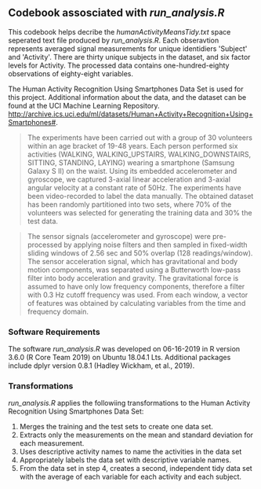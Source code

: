 ## Codebook assosciated with *run_analysis.R*
This codebook helps decribe the *humanActivityMeansTidy.txt* space seperated text file produced by *run_analysis.R*. Each obseravtion represents averaged signal measurements for unique identidiers 'Subject' and 'Activity'.  There are thirty unique subjects in the dataset, and six factor levels for Activity. The processed data contains one-hundred-eighty observations of eighty-eight variables.

The Human Activity Recognition Using Smartphones Data Set is used for this project. Additional information about the data, and the dataset can be found at the UCI Machine Learning Repository. http://archive.ics.uci.edu/ml/datasets/Human+Activity+Recognition+Using+Smartphones#.

> The experiments have been carried out with a group of 30 volunteers within an age bracket of 19-48 years. Each person performed six activities (WALKING, WALKING\_UPSTAIRS, WALKING\_DOWNSTAIRS, SITTING, STANDING, LAYING) wearing a smartphone (Samsung Galaxy S II) on the waist. Using its embedded accelerometer and gyroscope, we captured 3-axial linear acceleration and 3-axial angular velocity at a constant rate of 50Hz. The experiments have been video-recorded to label the data manually. The obtained dataset has been randomly partitioned into two sets, where 70% of the volunteers was selected for generating the training data and 30% the test data.
 
> The sensor signals (accelerometer and gyroscope) were pre-processed by applying noise filters and then sampled in fixed-width sliding windows of 2.56 sec and 50% overlap (128 readings/window). The sensor acceleration signal, which has gravitational and body motion components, was separated using a Butterworth low-pass filter into body acceleration and gravity. The gravitational force is assumed to have only low frequency components, therefore a filter with 0.3 Hz cutoff frequency was used. From each window, a vector of features was obtained by calculating variables from the time and frequency domain.

### Software Requirements
The software *run_analysis.R* was developed on 06-16-2019 in R version 3.6.0 (R Core Team 2019) on Ubuntu 18.04.1 Lts. Additional packages
include dplyr version 0.8.1 (Hadley Wickham, et al., 2019).

### Transformations
*run_analysis.R* applies the followiing transformations to the Human Activity Recognition Using Smartphones Data Set:
1. Merges the training and the test sets to create one data set.
2. Extracts only the measurements on the mean and standard deviation for each measurement.
3. Uses descriptive activity names to name the activities in the data set
4. Appropriately labels the data set with descriptive variable names.
5. From the data set in step 4, creates a second, independent tidy data set with the average of each variable for each activity and each subject.
